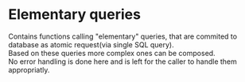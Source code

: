 # Elementary queries

Contains functions calling "elementary" queries, that are commited to database as atomic request(via single SQL query).<br>
Based on these queries more complex ones can be composed.<br>
No error handling is done here and is left for the caller to handle them appropriatly.<br>